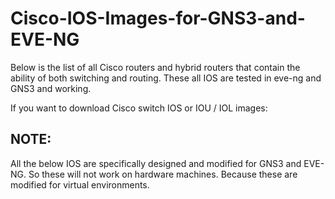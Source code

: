 # Cisco-IOS-Images-for-GNS3-and-EVE-NG

Below is the list of all Cisco routers and hybrid routers that contain the ability of both switching and routing. These all IOS are tested in eve-ng and GNS3 and working.

If you want to download Cisco switch IOS or IOU / IOL images:

## NOTE: 
All the below IOS are specifically designed and modified for GNS3 and EVE-NG. So these will not work on hardware machines. Because these are modified for virtual environments.


<br>
<br>
<br>



